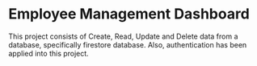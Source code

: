 # Employee Management Dashboard

This project consists of Create, Read, Update and Delete data from a database, specifically firestore database.
Also, authentication has been applied into this project. 

